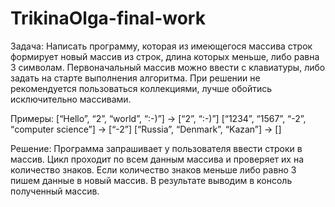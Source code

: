 # TrikinaOlga-final-work
Задача: 
Написать программу, которая из имеющегося массива строк формирует новый массив из строк, длина которых меньше, либо равна 3 символам. Первоначальный массив можно ввести с клавиатуры, либо задать на старте выполнения алгоритма. При решении не рекомендуется пользоваться коллекциями, лучше обойтись исключительно массивами.

Примеры:
[“Hello”, “2”, “world”, “:-)”] → [“2”, “:-)”]
[“1234”, “1567”, “-2”, “computer science”] → [“-2”]
[“Russia”, “Denmark”, “Kazan”] → []

Решение:
Программа запрашивает у пользователя ввести строки в массив.
Цикл проходит по всем данным массива и проверяет их на количество знаков. Если количество знаков меньше либо равно 3 пишем данные в новый массив.
В результате выводим в консоль полученный массив.

